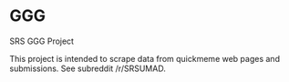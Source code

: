 GGG
===

SRS GGG Project

This project is intended to scrape data from quickmeme web pages and submissions. See subreddit /r/SRSUMAD.